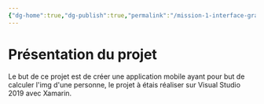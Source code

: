 ```yaml
---
{"dg-home":true,"dg-publish":true,"permalink":"/mission-1-interface-graphique-coach/","tags":["gardenEntry"],"dgPassFrontmatter":true}
---
```



# Présentation du projet

Le but de ce projet est de créer une application mobile ayant pour but de calculer l'img d'une personne, le projet à étais réaliser sur Visual Studio 2019  avec Xamarin.